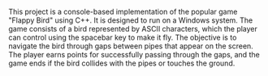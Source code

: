This project is a console-based implementation of the popular game "Flappy Bird" using C++. It is designed               to run on a Windows system. The game consists of a bird represented by ASCII   characters, which the       player can control using the spacebar key to make it fly. The objective is to navigate the bird through gaps between pipes that appear on the screen. The player earns points for successfully passing through the gaps, and the game ends if the bird collides with the pipes or touches the ground.
